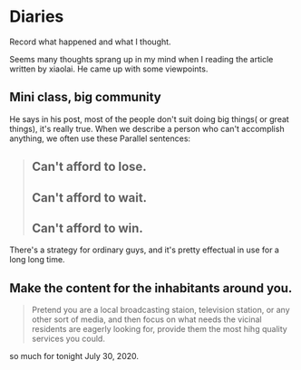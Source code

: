 # Diaries
Record what happened and what I thought.


Seems many thoughts sprang up in my mind when I reading the article written by xiaolai. He came up with some viewpoints.

## Mini class, big community


He says in his post, most of the people don't suit doing big things( or great things), it's really true. When we describe a person who can't accomplish anything, we often use these Parallel sentences:

> ## Can't afford to lose.
> ## Can't afford to wait.
> ## Can't afford to win.

There's a strategy for ordinary guys, and it's pretty effectual in use for a long long time.
## Make the content for the inhabitants around you.
> Pretend you are a local broadcasting staion, television station, or any other sort of media, and then focus on what needs the vicinal residents are eagerly looking for, provide them the most hihg quality services you could.

so much for tonight
July 30, 2020.
